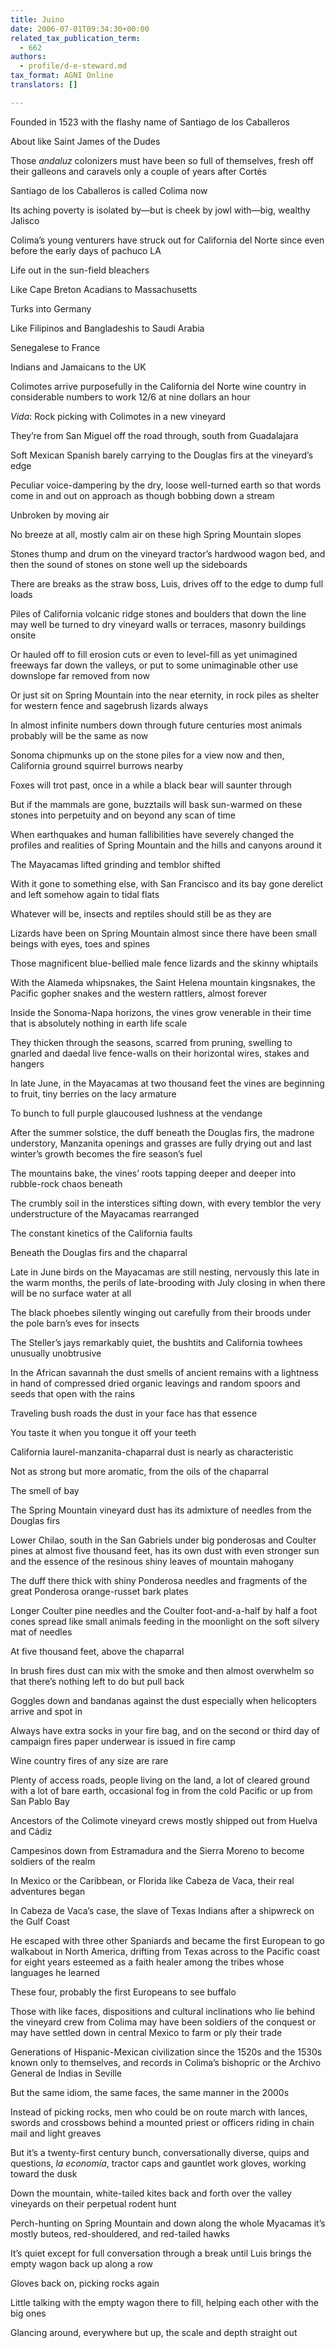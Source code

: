 ```yaml
---
title: Juino
date: 2006-07-01T09:34:30+00:00
related_tax_publication_term:
  - 662
authors:
  - profile/d-e-steward.md
tax_format: AGNI Online
translators: []

---
```

Founded in 1523 with the flashy name of Santiago de los Caballeros

About like Saint James of the Dudes

Those _andaluz_ colonizers must have been so full of themselves, fresh off their galleons and caravels only a couple of years after Cortés

Santiago de los Caballeros is called Colima now

Its aching poverty is isolated by—but is cheek by jowl with—big, wealthy Jalisco

Colima’s young venturers have struck out for California del Norte since even before the early days of pachuco LA

Life out in the sun-field bleachers

Like Cape Breton Acadians to Massachusetts

Turks into Germany

Like Filipinos and Bangladeshis to Saudi Arabia

Senegalese to France

Indians and Jamaicans to the UK

Colimotes arrive purposefully in the California del Norte wine country in considerable numbers to work 12/6 at nine dollars an hour

_Vida_: Rock picking with Colimotes in a new vineyard

They’re from San Miguel off the road through, south from Guadalajara

Soft Mexican Spanish barely carrying to the Douglas firs at the vineyard’s edge

Peculiar voice-dampering by the dry, loose well-turned earth so that words come in and out on approach as though bobbing down a stream

Unbroken by moving air

No breeze at all, mostly calm air on these high Spring Mountain slopes

Stones thump and drum on the vineyard tractor’s hardwood wagon bed, and then the sound of stones on stone well up the sideboards

There are breaks as the straw boss, Luis, drives off to the edge to dump full loads

Piles of California volcanic ridge stones and boulders that down the line may well be turned to dry vineyard walls or terraces, masonry buildings onsite

Or hauled off to fill erosion cuts or even to level-fill as yet unimagined freeways far down the valleys, or put to some unimaginable other use downslope far removed from now

Or just sit on Spring Mountain into the near eternity, in rock piles as shelter for western fence and sagebrush lizards always

In almost infinite numbers down through future centuries most animals probably will be the same as now

Sonoma chipmunks up on the stone piles for a view now and then, California ground squirrel burrows nearby

Foxes will trot past, once in a while a black bear will saunter through

But if the mammals are gone, buzztails will bask sun-warmed on these stones into perpetuity and on beyond any scan of time

When earthquakes and human fallibilities have severely changed the profiles and realities of Spring Mountain and the hills and canyons around it

The Mayacamas lifted grinding and temblor shifted

With it gone to something else, with San Francisco and its bay gone derelict and left somehow again to tidal flats

Whatever will be, insects and reptiles should still be as they are

Lizards have been on Spring Mountain almost since there have been small beings with eyes, toes and spines

Those magnificent blue-bellied male fence lizards and the skinny whiptails

With the Alameda whipsnakes, the Saint Helena mountain kingsnakes, the Pacific gopher snakes and the western rattlers, almost forever

Inside the Sonoma-Napa horizons, the vines grow venerable in their time that is absolutely nothing in earth life scale

They thicken through the seasons, scarred from pruning, swelling to gnarled and daedal live fence-walls on their horizontal wires, stakes and hangers

In late June, in the Mayacamas at two thousand feet the vines are beginning to fruit, tiny berries on the lacy armature

To bunch to full purple glaucoused lushness at the vendange

After the summer solstice, the duff beneath the Douglas firs, the madrone understory, Manzanita openings and grasses are fully drying out and last winter’s growth becomes the fire season’s fuel

The mountains bake, the vines’ roots tapping deeper and deeper into rubble-rock chaos beneath

The crumbly soil in the interstices sifting down, with every temblor the very understructure of the Mayacamas rearranged

The constant kinetics of the California faults

Beneath the Douglas firs and the chaparral

Late in June birds on the Mayacamas are still nesting, nervously this late in the warm months, the perils of late-brooding with July closing in when there will be no surface water at all

The black phoebes silently winging out carefully from their broods under the pole barn’s eves for insects

The Steller’s jays remarkably quiet, the bushtits and California towhees unusually unobtrusive

In the African savannah the dust smells of ancient remains with a lightness in hand of compressed dried organic leavings and random spoors and seeds that open with the rains

Traveling bush roads the dust in your face has that essence

You taste it when you tongue it off your teeth

California laurel-manzanita-chaparral dust is nearly as characteristic

Not as strong but more aromatic, from the oils of the chaparral

The smell of bay

The Spring Mountain vineyard dust has its admixture of needles from the Douglas firs

Lower Chilao, south in the San Gabriels under big ponderosas and Coulter pines at almost five thousand feet, has its own dust with even stronger sun and the essence of the resinous shiny leaves of mountain mahogany

The duff there thick with shiny Ponderosa needles and fragments of the great Ponderosa orange-russet bark plates

Longer Coulter pine needles and the Coulter foot-and-a-half by half a foot cones spread like small animals feeding in the moonlight on the soft silvery mat of needles

At five thousand feet, above the chaparral

In brush fires dust can mix with the smoke and then almost overwhelm so that there’s nothing left to do but pull back

Goggles down and bandanas against the dust especially when helicopters arrive and spot in

Always have extra socks in your fire bag, and on the second or third day of campaign fires paper underwear is issued in fire camp

Wine country fires of any size are rare

Plenty of access roads, people living on the land, a lot of cleared ground with a lot of bare earth, occasional fog in from the cold Pacific or up from San Pablo Bay

Ancestors of the Colimote vineyard crews mostly shipped out from Huelva and Cádiz

Campesinos down from Estramadura and the Sierra Moreno to become soldiers of the realm

In Mexico or the Caribbean, or Florida like Cabeza de Vaca, their real adventures began

In Cabeza de Vaca’s case, the slave of Texas Indians after a shipwreck on the Gulf Coast

He escaped with three other Spaniards and became the first European to go walkabout in North America, drifting from Texas across to the Pacific coast for eight years esteemed as a faith healer among the tribes whose languages he learned

These four, probably the first Europeans to see buffalo

Those with like faces, dispositions and cultural inclinations who lie behind the vineyard crew from Colima may have been soldiers of the conquest or may have settled down in central Mexico to farm or ply their trade

Generations of Hispanic-Mexican civilization since the 1520s and the 1530s known only to themselves, and records in Colima’s bishopric or the Archivo General de Indias in Seville

But the same idiom, the same faces, the same manner in the 2000s

Instead of picking rocks, men who could be on route march with lances, swords and crossbows behind a mounted priest or officers riding in chain mail and light greaves

But it’s a twenty-first century bunch, conversationally diverse, quips and questions, _la economía_, tractor caps and gauntlet work gloves, working toward the dusk

Down the mountain, white-tailed kites back and forth over the valley vineyards on their perpetual rodent hunt

Perch-hunting on Spring Mountain and down along the whole Myacamas it’s mostly buteos, red-shouldered, and red-tailed hawks

It’s quiet except for full conversation through a break until Luis brings the empty wagon back up along a row

Gloves back on, picking rocks again

Little talking with the empty wagon there to fill, helping each other with the big ones

Glancing around, everywhere but up, the scale and depth straight out